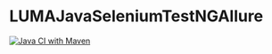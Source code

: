 # LUMAJavaSeleniumTestNGAllure

[![Java CI with Maven](https://github.com/ArinaJur/LUMAJavaSeleniumTestNGAllure/actions/workflows/build.yml/badge.svg)](https://github.com/ArinaJur/LUMAJavaSeleniumTestNGAllure/actions/workflows/build.yml)
